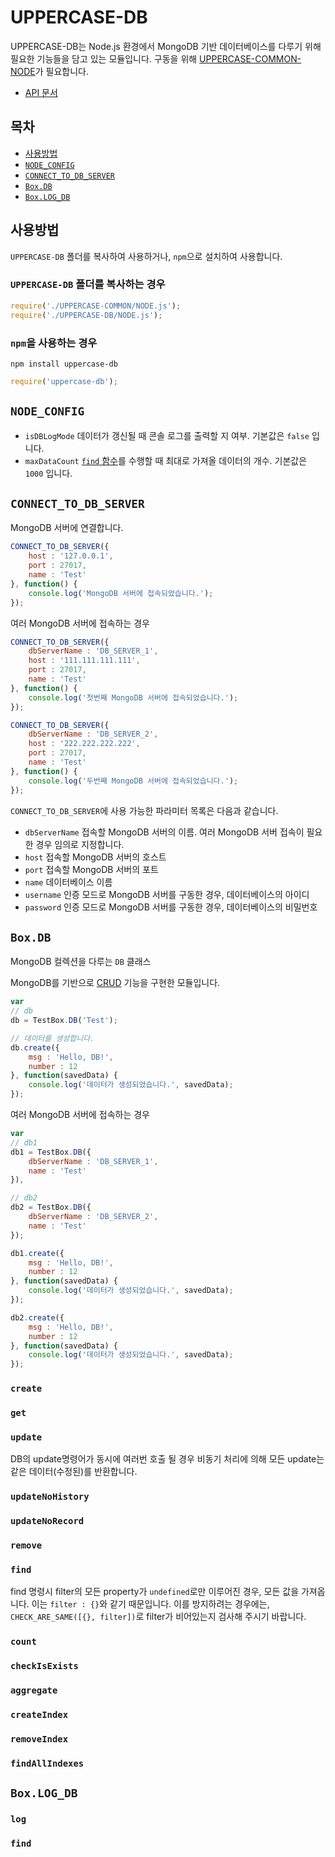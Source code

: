 # UPPERCASE-DB
UPPERCASE-DB는 Node.js 환경에서 MongoDB 기반 데이터베이스를 다루기 위해 필요한 기능들을 담고 있는 모듈입니다. 구동을 위해 [UPPERCASE-COMMON-NODE](UPPERCASE-COMMON-NODE.md)가 필요합니다.
* [API 문서](../../API/UPPERCASE-DB/NODE/README.md)

## 목차
* [사용방법](#사용방법)
* [`NODE_CONFIG`](#node_config)
* [`CONNECT_TO_DB_SERVER`](#connect_to_db_server)
* [`Box.DB`](#db)
* [`Box.LOG_DB`](#log_db)

## 사용방법
`UPPERCASE-DB` 폴더를 복사하여 사용하거나, `npm`으로 설치하여 사용합니다.

### `UPPERCASE-DB` 폴더를 복사하는 경우
```javascript
require('./UPPERCASE-COMMON/NODE.js');
require('./UPPERCASE-DB/NODE.js');
```

### `npm`을 사용하는 경우
```
npm install uppercase-db
```
```javascript
require('uppercase-db');
```

## `NODE_CONFIG`
* `isDBLogMode` 데이터가 갱신될 때 콘솔 로그를 출력할 지 여부. 기본값은 `false` 입니다.
* `maxDataCount` [`find` 함수]('#find')를 수행할 때 최대로 가져올 데이터의 개수. 기본값은 `1000` 입니다.

## `CONNECT_TO_DB_SERVER`
MongoDB 서버에 연결합니다.

```javascript
CONNECT_TO_DB_SERVER({
	host : '127.0.0.1',
	port : 27017,
	name : 'Test'
}, function() {
	console.log('MongoDB 서버에 접속되었습니다.');
});
```

여러 MongoDB 서버에 접속하는 경우
```javascript
CONNECT_TO_DB_SERVER({
    dbServerName : 'DB_SERVER_1',
	host : '111.111.111.111',
	port : 27017,
	name : 'Test'
}, function() {
	console.log('첫번째 MongoDB 서버에 접속되었습니다.');
});

CONNECT_TO_DB_SERVER({
    dbServerName : 'DB_SERVER_2',
	host : '222.222.222.222',
	port : 27017,
	name : 'Test'
}, function() {
	console.log('두번째 MongoDB 서버에 접속되었습니다.');
});
```

`CONNECT_TO_DB_SERVER`에 사용 가능한 파라미터 목록은 다음과 같습니다.
* `dbServerName` 접속할 MongoDB 서버의 이름. 여러 MongoDB 서버 접속이 필요한 경우 임의로 지정합니다.
* `host` 접속할 MongoDB 서버의 호스트
* `port` 접속할 MongoDB 서버의 포트
* `name` 데이터베이스 이름
* `username` 인증 모드로 MongoDB 서버를 구동한 경우, 데이터베이스의 아이디
* `password` 인증 모드로 MongoDB 서버를 구동한 경우, 데이터베이스의 비밀번호

## `Box.DB`
MongoDB 컬렉션을 다루는 `DB` 클래스

MongoDB를 기반으로 [CRUD](https://ko.wikipedia.org/wiki/CRUD) 기능을 구현한 모듈입니다.

```javascript
var
// db
db = TestBox.DB('Test');

// 데이터를 생성합니다.
db.create({
	msg : 'Hello, DB!',
	number : 12
}, function(savedData) {
    console.log('데이터가 생성되었습니다.', savedData);
});
```

여러 MongoDB 서버에 접속하는 경우
```javascript
var
// db1
db1 = TestBox.DB({
    dbServerName : 'DB_SERVER_1',
    name : 'Test'
}),

// db2
db2 = TestBox.DB({
    dbServerName : 'DB_SERVER_2',
    name : 'Test'
});

db1.create({
	msg : 'Hello, DB!',
	number : 12
}, function(savedData) {
    console.log('데이터가 생성되었습니다.', savedData);
});

db2.create({
	msg : 'Hello, DB!',
	number : 12
}, function(savedData) {
    console.log('데이터가 생성되었습니다.', savedData);
});
```

### `create`

### `get`

### `update`

DB의 update명령어가 동시에 여러번 호출 될 경우 비동기 처리에 의해 모든 update는 같은 데이터(수정된)를 반환합니다.

### `updateNoHistory`

### `updateNoRecord`

### `remove`

### `find`

find 명령시 filter의 모든 property가 `undefined`로만 이루어진 경우, 모든 값을 가져옵니다. 이는 `filter : {}`와 같기 때문입니다. 이를 방지하려는 경우에는, `CHECK_ARE_SAME([{}, filter])`로 filter가 비어있는지 검사해 주시기 바랍니다.

### `count`

### `checkIsExists`

### `aggregate`

### `createIndex`

### `removeIndex`

### `findAllIndexes`

## `Box.LOG_DB`

### `log`

### `find`